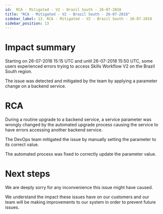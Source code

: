 ```yaml
---
id:  RCA - Mitigated - V2 - Brazil South - 26-07-2018
title: "RCA - Mitigated - V2 - Brazil South - 26-07-2018"
sidebar_label: 13. RCA - Mitigated - V2 - Brazil South - 26-07-2018
sidebar_position: 13
---
```


# Impact summary

Starting on 26-07-2018 15:15 UTC and until 26-07-2018 15:50 UTC, some users experienced errors trying to access Skills Workflow V2 on the Brazil South region.

The issue was detected and mitigated by the team by applying a parameter change on a backend service.


# RCA

During a routine upgrade to a backend service, a service parameter was wrongly changed by the automated upgrade process causing the service to have errors accessing another backend service.

The DevOps team mitigated the issue by manually setting the parameter to its correct value.

The automated process was fixed to correctly update the parameter value.




# Next steps

We are deeply sorry for any inconvenience this issue might have caused.

We understand the impact these issues have on our customers and our team will be making improvements to our system in order to prevent future issues.